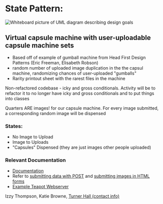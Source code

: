 # State Pattern:

![Whiteboard picture of UML diagram describing design goals](https://leo.omnius.zone/nextcloud/s/Pi6ZDNR6ewFRAp9/download/IMG_20220314_154454.jpg)

## Virtual capsule machine with user-uploadable capsule machine sets
- Based off of example of gumball machine from Head First Design Patterns (Eric Freeman, Elisabeth Robson)
- random number of uploaded image duplication in the the capsul machine, randomizing chances of user-uploaded "gumballs"
- Rarity printout sheet with the rarest files in the machine

Non-refactored codebase - icky and gross conditionals. Activity will be to refactor it to no longer have icky and gross conditionals and to put things into classes

Quarters ARE images! for our capsule machine. For every image submitted, a corresponding random image will be dispensed

### States:
 - No Image to Upload
 - Image to Uploads
 - "Capsules" Dispensed (they are just images other people uploaded)

### Relevant Documentation
- [Documentation](https://github.com/zeroflag/Teapot/blob/master/docs/UserGuide.md)
 - Refer to [submitting data with POST](https://github.com/zeroflag/Teapot/blob/master/docs/UserGuide.md#handling-post-and-other-methods) and [submitting images in HTML forms](https://www.w3schools.com/tags/att_input_type_image.asp)
 - [Example Teapot Webserver](https://github.com/zeroflag/Teapot/blob/master/source/Teapot-Library-Example/LibraryServer.class.st)


Izzy Thompson, Katie Browne, [Turner Hall (contact info)](https://gnu3.xyz/)



